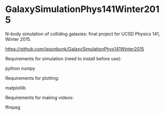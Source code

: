 # GalaxySimulationPhys141Winter2015
N-body simulation of colliding galaxies: final project for UCSD Physics 141, Winter 2015.

https://github.com/jasonbunk/GalaxySimulationPhys141Winter2015

Requirements for simulation (need to install before use):

python
numpy

Requirements for plotting:

matplotlib

Requirements for making videos:

ffmpeg
